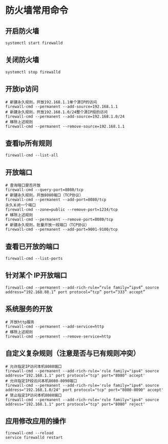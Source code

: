 # 防火墙常用命令

## 开启防火墙

````shell
systemctl start firewalld
````

## 关闭防火墙

````shell
systemctl stop firewalld
````

## 开放ip访问

```shell
# 新建永久规则，开放192.168.1.1单个源IP的访问
firewall-cmd --permanent --add-source=192.168.1.1
# 新建永久规则，开放192.168.1.0/24整个源IP段的访问
firewall-cmd --permanent --add-source=192.168.1.0/24
# 移除上述规则
firewall-cmd --permanent --remove-source=192.168.1.1
```

## 查看Ip所有规则

````shell
firewall-cmd --list-all
````

## 开放端口

````shell
# 查询端口是否开放
firewall-cmd --query-port=8080/tcp
# 新建永久规则，开放8080端口（TCP协议）
firewall-cmd --permanent --add-port=8080/tcp
永久关闭一个端口
firewall-cmd --zone=public --remove-port=1234/tcp
# 移除上述规则
firewall-cmd --permanent --remove-port=8080/tcp
# 新建永久规则，批量开放一段端口（TCP协议）
firewall-cmd --permanent --add-port=9001-9100/tcp
````

## 查看已开放的端口

````shell
firewall-cmd --list-ports
````

## 针对某个 IP开放端口

````shell
firewall-cmd --permanent --add-rich-rule=“rule family=“ipv4” source address=“192.168.88.1” port protocol=“tcp” port=“333” accept”
````



## 系统服务的开放

````shell
# 开放http服务
firewall-cmd --permanent --add-service=http
# 移除上述规则
firewall-cmd --permanent --remove-service=http
````

## 自定义复杂规则（注意是否与已有规则冲突）

````shell
# 允许指定IP访问本机8080端口
firewall-cmd --permanent --add-rich-rule='rule family="ipv4" source address="192.168.1.1" port protocol="tcp" port="8080" accept'
# 允许指定IP段访问本机8080-8090端口
firewall-cmd --permanent --add-rich-rule='rule family="ipv4" source address="192.168.1.0/24" port protocol="tcp" port="8080-8090" accept'
# 禁止指定IP访问本机8080端口
firewall-cmd --permanent --add-rich-rule='rule family="ipv4" source address="192.168.1.1" port protocol="tcp" port="8080" reject'
````

## 应用修改应用的操作

````shell
firewall-cmd --reload
service firewalld restart
````

